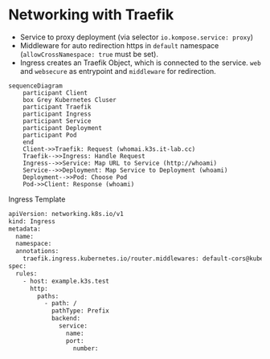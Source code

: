 # Networking with Traefik

- Service to proxy deployment (via selector `io.kompose.service: proxy`)
- Middleware for auto redirection https in `default` namespace (`allowCrossNamespace: true` must be set).
- Ingress creates an Traefik Object, which is connected to the service. `web` and `websecure` as entrypoint and `middleware` for redirection.

```mermaid
sequenceDiagram
    participant Client
    box Grey Kubernetes Cluser
    participant Traefik
    participant Ingress
    participant Service
    participant Deployment
    participant Pod
    end
    Client->>Traefik: Request (whomai.k3s.it-lab.cc)
    Traefik-->>Ingress: Handle Request
    Ingress-->>Service: Map URL to Service (http://whoami)
    Service-->>Deployment: Map Service to Deployment (whoami)
    Deployment-->>Pod: Choose Pod
    Pod->>Client: Response (whoami)
```

Ingress Template

```bash
apiVersion: networking.k8s.io/v1
kind: Ingress
metadata:
  name:
  namespace:
  annotations:
    traefik.ingress.kubernetes.io/router.middlewares: default-cors@kubernetescrd,default-redirectscheme@kubernetescrd
spec:
  rules:
    - host: example.k3s.test
      http:
        paths:
          - path: /
            pathType: Prefix
            backend:
              service:
                name:
                port:
                  number:
```
